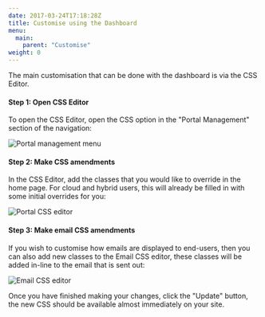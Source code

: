 ```yaml
---
date: 2017-03-24T17:18:28Z
title: Customise using the Dashboard
menu:
  main:
    parent: "Customise"
weight: 0 
---
```


The main customisation that can be done with the dashboard is via the CSS Editor.

#### Step 1: Open CSS Editor

To open the CSS Editor, open the CSS option in the "Portal Management" section of the navigation:

![Portal management menu][1]

#### Step 2: Make CSS amendments

In the CSS Editor, add the classes that you would like to override in the home page. For cloud and hybrid users, this will already be filled in with some initial overrides for you:

![Portal CSS editor][2]

#### Step 3: Make email CSS amendments

If you wish to customise how emails are displayed to end-users, then you can also add new classes to the Email CSS editor, these classes will be added in-line to the email that is sent out:

![Email CSS editor][3]

Once you have finished making your changes, click the "Update" button, the new CSS should be available almost immediately on your site.

 [1]: /docs/img/dashboard/portal-management/cssNav.png
 [2]: /docs/img/dashboard/portal-management/cssEditor.png
 [3]: /docs/img/dashboard/portal-management/cssEmail.png
